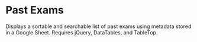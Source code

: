 # Past Exams

Displays a sortable and searchable list of past exams using metadata stored in a Google Sheet. Requires jQuery, DataTables, and TableTop.
